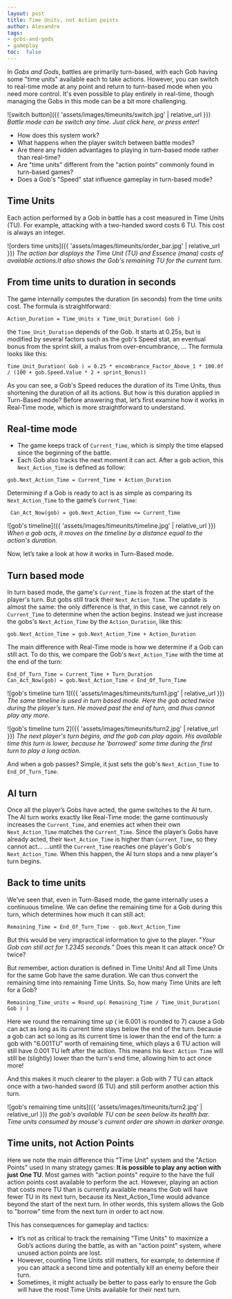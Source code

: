 ```yaml
---
layout: post
title: Time Units, not Action points
author: Alexandre
tags:
- gobs-and-gods
- gameplay
toc:  false
---
```


In *Gobs and Gods*, battles are primarily turn-based, with each Gob having some "time units" available each to take actions.
However, you can switch to real-time mode at any point and return to turn-based mode when you need more control. It's even possible to play entirely in real-time, though managing the Gobs in this mode can be a bit more challenging.


![switch button]({{ 'assets/images/timeunits/switch.jpg' | relative_url }})
*Battle mode can be switch any time. Just click here, or press enter!*

- How does this system work?
- What happens when the player switch between battle modes?
- Are there any hidden advantages to playing in turn-based mode rather than real-time?
- Are "time units" different from the "action points" commonly found in turn-based games?
- Does a Gob's "Speed" stat influence gameplay in turn-based mode?

## Time Units

Each action performed by a Gob in battle has a cost measured in Time Units (TU).
For example, attacking with a two-handed sword costs 6 TU.
This cost is always an integer.

![orders time units]({{ 'assets/images/timeunits/order_bar.jpg' | relative_url }})
*The action bar displays the Time Unit (TU) and Essence (mana) costs of available actions.It also shows the Gob's remaining TU for the current turn.*

## From time units to duration in seconds

The game internally computes the duration (in seconds) from the time units cost. The formula is straightforward:

```
Action_Duration = Time_Units x Time_Unit_Duration( Gob )
```

the `Time_Unit_Duration` depends of the Gob. It starts at 0.25s, but is modified by several factors such as the gob's Speed stat, an eventual bonus from the sprint skill, a malus from over-encumbrance, ...
The formula looks like this:

```
Time_Unit_Duration( Gob ) = 0.25 * encombrance_Factor_Above_1 * 100.0f / (100 + gob.Speed.Value * 2 + sprint_Bonus))
```
As you can see, a Gob's Speed reduces the duration of its Time Units, thus shortening the duration of all its actions.
But how is this duration applied in Turn-Based mode? Before answering that, let’s first examine how it works in Real-Time mode, which is more straightforward to understand.


## Real-time mode

- The game keeps track of `Current_Time`, which is simply the time elapsed since the beginning of the battle. 
- Each Gob also tracks the next moment it can act.
After a gob action, this `Next_Action_Time` is defined as follow:

```gob.Next_Action_Time = Current_Time + Action_Duration ```

Determining if a Gob is ready to act is as simple as comparing its `Next_Action_Time` to the game’s `Current_Time`:

```
 Can_Act_Now(gob) = gob.Next_Action_Time <= Current_Time 
```

![gob's timeline]({{ 'assets/images/timeunits/timeline.jpg' | relative_url }})
*When a gob acts, it moves on the timeline by a distance equal to the action's duration.*

Now, let’s take a look at how it works in Turn-Based mode.

## Turn based mode

In turn based mode, the game's `Current_Time` is frozen at the start of the player's turn.
But gobs still track their `Next_Action_Time`. 
The update is almost the same: the only difference is that, in this case, we cannot rely on `Current_Time` to determine when the action begins. Instead we just increase the gobs's `Next_Action_Time` by the `Action_Duration`, like this:

```
gob.Next_Action_Time = gob.Next_Action_Time + Action_Duration
```

The main difference with Real-Time mode is how we determine if a Gob can still act. To do this, we compare the Gob's `Next_Action_Time` with the time at the end of the turn:  
``` 
End_Of_Turn_Time = Current_Time + Turn_Duration
Can_Act_Now(gob) = gob.Next_Action_Time < End_Of_Turn_Time  
```

![gob's timeline turn 1]({{ 'assets/images/timeunits/turn1.jpg' | relative_url }})
*The same timeline is used in turn based mode. Here the gob acted twice during the player's turn. He moved past the end of turn, and thus cannot play any more.*


![gob's timeline turn 2]({{ 'assets/images/timeunits/turn2.jpg' | relative_url }})
*The next player's turn begins, and the gob can play again. His available time this turn is lower, because he 'borrowed' some time during the first turn to play a long action.*

And when a gob passes? Simple, it just sets the gob's `Next_Action_Time` to `End_Of_Turn_Time`.

## AI turn
Once all the player’s Gobs have acted, the game switches to the AI turn.
The AI turn works exactly like Real-Time mode: the game continuously increases the `Current_Time`, and enemies act when their own `Next_Action_Time` matches the `Current_Time`.
Since the player’s Gobs have already acted, their `Next_Action_Time` is higher than `Current_Time`, so they cannot act...
...until the `Current_Time` reaches one player's Gob's `Next_Action_Time`. When this happen, the AI turn stops and a new player's turn begins.

## Back to time units

We’ve seen that, even in Turn-Based mode, the game internally uses a continuous timeline.
We can define the remaining time for a Gob during this turn, which determines how much it can still act:

```
Remaining_Time = End_Of_Turn_Time - gob.Next_Action_Time
```

But this would be very impractical information to give to the player. 
"*Your Gob can still act for 1.2345 seconds.*" Does this mean it can attack once? Or twice?

But remember, action duration is defined in Time Units! And all Time Units for the same Gob have the same duration.
We can thus convert the remaining time into remaining Time Units. So, how many Time Units are left for a Gob?

```
Remaining_Time_units = Round_up( Remaining_Time / Time_Unit_Duration( Gob ) ) 
```

Here we round the remaining time *up* ( ie 6.001 is rounded to 7) 
cause a Gob can act as long as its current time stays below the end of the turn.
because a gob can act so long as its current time is lower than the end of the turn:
 a gob with "6.001TU" worth of remaining time, which plays a 6 TU action will still have 0.001 TU left after the action.
This means his `Next Action Time` will still be (slightly) lower than the turn's end time, allowing him to act once more! 

And this makes it much clearer to the player: a Gob with 7 TU can attack once with a two-handed sword (6 TU) and still perform another action this turn.

![gob's remaining time units]({{ 'assets/images/timeunits/turn2.jpg' | relative_url }})
*the gob's available TU can be seen below its health bar. Time units consumed by mouse's current order are shown in darker orange.*

## Time units, not Action Points

Here we note the main difference this "Time Unit" system and the "Action Points" used in many strategy games:
**It is possible to play any action with just One TU**. Most games with "action points" require to the have the full action points cost available to perform the act.
However, playing an action that costs more TU than is currently available means the Gob will have fewer TU in its next turn, because its Next_Action_Time would advance beyond the start of the next turn.
In other words, this system allows the Gob to "borrow" time from the next turn in order to act now.

This has consequences for gameplay and tactics:

- It’s not as critical to track the remaining "Time Units" to maximize a Gob’s actions during the battle, as with an "action point" system, where unused action points are lost.
- However, counting Time Units still matters, for example, to determine if you can attack a second time and potentially kill an enemy before their turn.
- Sometimes, it might actually be better to pass early to ensure the Gob will have the most Time Units available for their next turn.

